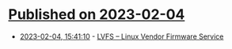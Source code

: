 # [Published on 2023-02-04](index.md)

* [2023-02-04, 15:41:10](https://news.ycombinator.com/item?id=34655252) - [LVFS – Linux Vendor Firmware Service](https://fwupd.org)
